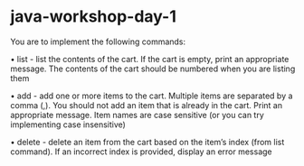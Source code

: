 # java-workshop-day-1

You are to implement the following commands:

• list - list the contents of the cart. If the cart is empty, print an appropriate message. The contents of the cart should be numbered when you are listing them

• add - add one or more items to the cart. Multiple items are separated by a comma (,).
You should not add an item that is already in the cart. Print an appropriate message.
Item names are case sensitive (or you can try implementing case insensitive)

• delete - delete an item from the cart based on the item’s index (from list command). If an incorrect index is provided, display an error message
